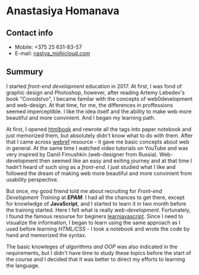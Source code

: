 # Anastasiya Homanava

## Contact info

- Mobile: +375 25 631-83-57
- E-mail: nastya_mi@icloud.com

## Summury

I started *front-end development* education in 2017.
At first, I was fond of graphic design and Photoshop, however, after reading Artemy Lebedev's book "Covodstvo", I became familar with the concepts of web0development and web-design.
At that time, for me, the differences in proffessions seemed imperceptible.
I like the idea itself and the ability to make web more beautiful and more convinient.
And I began my learning path.

At first, I opened [htmlbook](http://htmlbook.ru/) and rewrote all the tags into paper notebook and just memorized them, but absolutely didn't know what to do with them.
After that I came across [webref](https://webref.ru/) resource - it gave me basic concepts about web in general.
At the same time I watched video tutorials on YouTube and was very inspired by Daniil Fimushkin (web-designer from Russia).
Web-development then seemed like an easy and exiting journey and at that time I hadn't heard of such sing as a *front-end*.
I just studied what I like and followed the dream of making web more beautiful and more convinient from usability perspective.

But once, my good friend told me about recruiting for *Front-end Development Training* at ***EPAM***.
I had all the chances to get there, except for knowlwdge of **JavaScript**, and I started to learn it in two month before the training started.
Here I felt what is really *web-development*.
Fortunately, I found the famous resourse for beginers [learnjavascript](https://learn.javascript.ru/). Since I need to visualize the information, I began to learn using the same approach as I used before learning *HTML/CSS* - I took a notebook and wrote the code by hand and memorized the syntax.

The basic knowleges of *algorithms and OOP* was also indicated in the requirements, but I didn't have time to study these topics before the start of the course and I decided that it was better to direct my efforts to learning the language.
